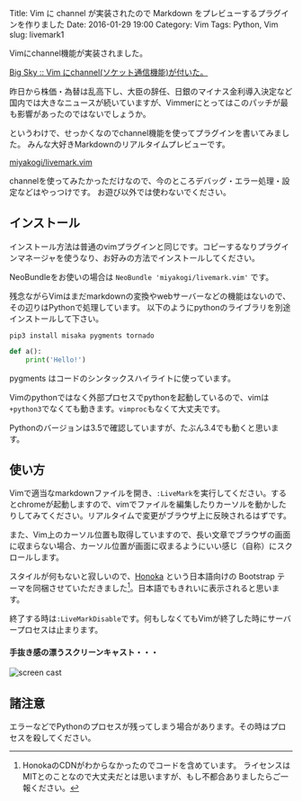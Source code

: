 Title: Vim に channel が実装されたので Markdown をプレビューするプラグインを作りました
Date: 2016-01-29 19:00
Category: Vim
Tags: Python, Vim
slug: livemark1

Vimにchannel機能が実装されました。

[Big Sky :: Vim にchannel(ソケット通信機能)が付いた。](http://mattn.kaoriya.net/software/vim/20160129114716.htm)

昨日から株価・為替は乱高下し、大臣の辞任、日銀のマイナス金利導入決定など国内では大きなニュースが続いていますが、Vimmerにとってはこのパッチが最も影響があったのではないでしょうか。

というわけで、せっかくなのでchannel機能を使ってプラグインを書いてみました。
みんな大好きMarkdownのリアルタイムプレビューです。

<!-- more -->

[miyakogi/livemark.vim](https://github.com/miyakogi/livemark.vim)

channelを使ってみたかっただけなので、今のところデバッグ・エラー処理・設定などはやっつけです。
お遊び以外では使わないでください。

## インストール

インストール方法は普通のvimプラグインと同じです。コピーするなりプラグインマネージャを使うなり、お好みの方法でインストールしてください。

NeoBundleをお使いの場合は `NeoBundle 'miyakogi/livemark.vim'` です。

残念ながらVimはまだmarkdownの変換やwebサーバーなどの機能はないので、その辺りはPythonで処理しています。 以下のようにpythonのライブラリを別途インストールして下さい。

```
pip3 install misaka pygments tornado
```

```python
def a():
    print('Hello!')
```

pygments はコードのシンタックスハイライトに使っています。

Vimのpythonではなく外部プロセスでpythonを起動しているので、vimは`+python3`でなくても動きます。`vimproc`もなくて大丈夫です。

Pythonのバージョンは3.5で確認していますが、たぶん3.4でも動くと思います。

## 使い方

Vimで適当なmarkdownファイルを開き、`:LiveMark`を実行してください。するとchromeが起動しますので、vimでファイルを編集したりカーソルを動かしたりしてみてください。リアルタイムで変更がブラウザ上に反映されるはずです。

また、Vim上のカーソル位置も取得していますので、長い文章でブラウザの画面に収まらない場合、カーソル位置が画面に収まるようにいい感じ（自称）にスクロールします。

スタイルが何もないと寂しいので、[Honoka](http://honokak.osaka/) という日本語向けの Bootstrap テーマを同梱させていただきました[^honoka-cdn]。日本語でもきれいに表示されると思います。

[^honoka-cdn]:
    HonokaのCDNがわからなかったのでコードを含めています。
    ライセンスはMITとのことなので大丈夫だとは思いますが、もし不都合ありましたらご一報ください。

終了する時は`:LiveMarkDisable`です。何もしなくてもVimが終了した時にサーバープロセスは止まります。

#### 手抜き感の漂うスクリーンキャスト・・・

![screen cast]({filename}/images/livemark_sample.gif)

## 諸注意

エラーなどでPythonのプロセスが残ってしまう場合があります。その時はプロセスを殺してください。

